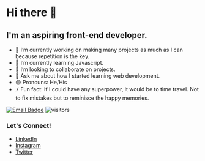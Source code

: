 # Hi there 👋

## I'm an aspiring front-end developer.

- 🔭 I’m currently working on making many projects as much as I can because repetition is the key.
- 🌱 I’m currently learning Javascript.
- 👯 I’m looking to collaborate on projects.
- 💬 Ask me about how I started learning web development.
- 😄 Pronouns: He/His
- ⚡ Fun fact: If I could have any superpower, it would be to time travel. Not to fix mistakes but to reminisce the happy memories.
<!-- - 🤔 I’m looking for help with ... -->

[![Email Badge](https://img.shields.io/badge/-Email-c14438?style=flat-square&logo=Gmail&logoColor=white&link=mailto:rptoyhacao@gmail.com)](mailto:rptoyhacao@gmail.com)
![visitors](https://visitor-badge.laobi.icu/badge?page_id=rontoyhacao)

### Let's Connect!
- [LinkedIn](https://www.linkedin.com/in/rontoyhacao)
- [Instagram](https://www.instagram.com/rontoyhacao/)
- [Twitter](https://twitter.com/rontoyhacao)
<!-- <img align="right" src="https://github-readme-stats.vercel.app/api?username=rontoyhacao&show_icons=true&hide_border=true"> -->

<!--
**rontoyhacao/rontoyhacao** is a ✨ _special_ ✨ repository because its `README.md` (this file) appears on your GitHub profile.


-->
